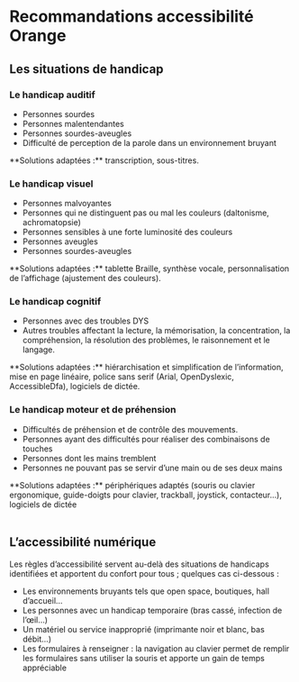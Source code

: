 # Recommandations accessibilité Orange
<h2 class="page-title">Les situations de handicap</h2>

<script>$(document).ready(function () {
    setBreadcrumb([{"label":"Les situations de handicap"}]);
    addSubMenu([
        {"label":"Le handicap cognitif","url":"focus-cognitif.html"},
        {"label":"Les séniors","url":"focus-seniors.html"}
    ]);
});</script>

### Le handicap auditif
<div class="axs-picto auditif">
    <ul>
        <li>Personnes sourdes</li>
        <li>Personnes malentendantes</li>
        <li>Personnes sourdes-aveugles</li>
        <li>Difficulté de perception de la parole dans un environnement bruyant</li>
    </ul>
**Solutions adaptées&nbsp;:** transcription, sous-titres.
</div>

### Le handicap visuel

<div class="axs-picto visuel">
    <ul>
        <li>Personnes malvoyantes</li>
        <li>Personnes qui ne distinguent pas ou mal les couleurs (daltonisme, achromatopsie)</li>
        <li>Personnes sensibles à une forte luminosité des couleurs</li>
        <li>Personnes aveugles</li>
        <li>Personnes sourdes-aveugles</li>
    </ul>
    **Solutions adaptées&nbsp;:** tablette Braille, synthèse vocale, personnalisation de l’affichage (ajustement des couleurs).
</div>

### Le handicap cognitif
<div class="axs-picto cognitif">
    <ul>
        <li>Personnes avec des troubles DYS</li>
        <li>Autres troubles affectant la lecture, la mémorisation, la concentration, la compréhension, la résolution des problèmes, le raisonnement et le langage.</li>
    </ul>
**Solutions adaptées&nbsp;:** hiérarchisation et simplification de l’information, mise en page linéaire, police sans serif (Arial, OpenDyslexic, AccessibleDfa), logiciels de dictée.  
&nbsp;
</div>

### Le handicap moteur et de préhension
<div class="axs-picto physique">
    <ul>
        <li>Difficultés de préhension et de contrôle des mouvements.</li>
        <li>Personnes ayant des difficultés pour réaliser des combinaisons de touches</li>
        <li>Personnes dont les mains tremblent</li>
        <li>Personnes ne pouvant pas se servir d’une main ou de ses deux mains</li>        
    </ul>
**Solutions adaptées&nbsp;:** périphériques adaptés (souris ou clavier ergonomique, guide-doigts pour clavier, trackball, joystick, contacteur…), logiciels de dictée
</div>
&nbsp;

<h2 class="page-title">L’accessibilité numérique</h2>

<div class="axs-picto">
    Les règles d’accessibilité servent au-delà des situations de handicaps identifiées et apportent du confort pour tous&nbsp;; quelques cas ci-dessous&nbsp;:      
    <ul>
        <li>Les environnements bruyants tels que open space, boutiques, hall d’accueil…</li>
        <li>Les personnes avec un handicap temporaire (bras cassé, infection de l’œil…)</li>
        <li>Un matériel ou service inapproprié (imprimante noir et blanc, bas débit…)</li>
        <li>Les formulaires à renseigner&nbsp;: la navigation au clavier permet de remplir les formulaires sans utiliser la souris et apporte un gain de temps appréciable</li>
    </ul>
</div>

<!--  This file is part of a11y-guidelines | Our vision of mobile & web accessibility guidelines and best practices, with valid/invalid examples.
 Copyright (C) 2016  Orange SA
 See the Creative Commons Legal Code Attribution-ShareAlike 3.0 Unported License for more details (LICENSE file). -->

